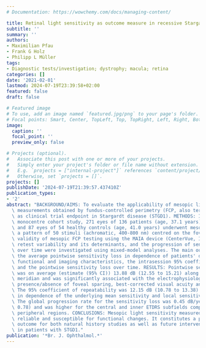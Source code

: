 ```yaml
---
# Documentation: https://wowchemy.com/docs/managing-content/

title: Retinal light sensitivity as outcome measure in recessive Stargardt disease
subtitle: ''
summary: ''
authors:
- Maximilian Pfau
- Frank G Holz
- Philipp L Müller
tags:
- Diagnostic tests/investigation; dystrophy; macula; retina
categories: []
date: '2021-02-01'
lastmod: 2024-07-19T23:39:58+02:00
featured: false
draft: false

# Featured image
# To use, add an image named `featured.jpg/png` to your page's folder.
# Focal points: Smart, Center, TopLeft, Top, TopRight, Left, Right, BottomLeft, Bottom, BottomRight.
image:
  caption: ''
  focal_point: ''
  preview_only: false

# Projects (optional).
#   Associate this post with one or more of your projects.
#   Simply enter your project's folder or file name without extension.
#   E.g. `projects = ["internal-project"]` references `content/project/deep-learning/index.md`.
#   Otherwise, set `projects = []`.
projects: []
publishDate: '2024-07-19T21:39:57.437410Z'
publication_types:
- '2'
abstract: "BACKGROUND/AIMS: To evaluate the applicability of mesopic light sensitivity\
  \ measurements obtained by fundus-controlled perimetry (FCP, also termed 'microperimetry')\
  \ as clinical trial endpoint in Stargardt disease (STGD1). METHODS: In this retrospective,\
  \ monocentre cohort study, 271 eyes of 136 patients (age, 37.1 years) with STGD1\
  \ and 87 eyes of 54 healthy controls (age, 41.0 years) underwent mesopic FCP, using\
  \ a pattern of 50 stimuli (achromatic, 400-800 nm) centred on the fovea. The concurrent\
  \ validity of mesopic FCP testing using the MAIA device (CenterVue, Italy), the\
  \ retest variability and its determinants, and the progression of sensitivity loss\
  \ over time were investigated using mixed-model analyses. The main outcomes were\
  \ the average pointwise sensitivity loss in dependence of patients' demographic,\
  \ functional and imaging characteristics, the intrasession 95% coefficient of repeatability,\
  \ and the pointwise sensitivity loss over time. RESULTS: Pointwise sensitivity loss\
  \ was on average (estimate (95% CI)) 13.88 dB (12.55 to 15.21) along the horizontal\
  \ meridian and was significantly associated with the electrophysiological subgroup,\
  \ presence/absence of foveal sparing, best-corrected visual acuity and disease duration.\
  \ The 95% coefficient of repeatability was 12.15 dB (10.78 to 13.38) and varied\
  \ in dependence of the underlying mean sensitivity and local sensitivity slope.\
  \ The global progression rate for the sensitivity loss was 0.45 dB/year (0.13 to\
  \ 0.78) and was higher for the central and inner ETDRS subfields compared with more\
  \ peripheral regions. CONCLUSIONS: Mesopic light sensitivity measured by FCP is\
  \ reliable and susceptible for functional changes. It constitutes a potential clinical\
  \ outcome for both natural history studies as well as future interventional studies\
  \ in patients with STGD1."
publication: '*Br. J. Ophthalmol.*'
---
```


